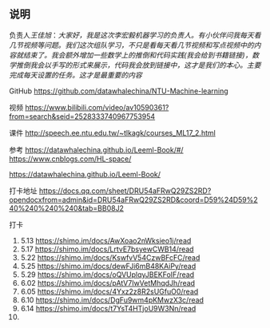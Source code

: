 ## 说明

负责人*王佳旭*：_大家好，我是这次李宏毅机器学习的负责人。有小伙伴问我每天看几节视频等问题。我们这次组队学习，不只是看每天看几节视频和写点视频中的内容就结束了。我会额外增加一些数学上的推倒和代码实践(我会给到书籍链接)，数学推倒我会以手写的形式来展示，代码我会放到链接中，这才是我们的本心。主要完成每天设置的任务。这才是最重要的内容_

GitHub https://github.com/datawhalechina/NTU-Machine-learning

视频 https://www.bilibili.com/video/av10590361?from=search&seid=2528333740967753954

课件 http://speech.ee.ntu.edu.tw/~tlkagk/courses_ML17_2.html

参考 https://datawhalechina.github.io/Leeml-Book/#/  https://www.cnblogs.com/HL-space/  

https://datawhalechina.github.io/Leeml-Book/

打卡地址 https://docs.qq.com/sheet/DRU54aFRwQ29ZS2RD?opendocxfrom=admin&id=DRU54aFRwQ29ZS2RD&coord=D59%24D59%240%240%240%240&tab=BB08J2



打卡

1. 5.13 https://shimo.im/docs/AwXoao2nWksieo1j/read
2. 5.17 https://shimo.im/docs/LrtvE7bsyewCWB14/read
3. 5.22 https://shimo.im/docs/KswfvV54CzwBFcFC/read
4. 5.25 https://shimo.im/docs/dewFJi6mB48KAiPy/read
5. 5.29 https://shimo.im/docs/oQVUplqyJBEKFoIF/read
6. 6.02 https://shimo.im/docs/pAtV7IwVetMhqdJh/read
7. 6.05 https://shimo.im/docs/4Yxz2z8R2sUGfuO0/read
8. 6.10 https://shimo.im/docs/DgFu9wm4pKMwzX3c/read
9. 6.14 https://shimo.im/docs/t7YsT4HTjoU9W3Nn/read
10. 
